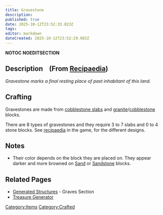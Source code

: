 ```yaml
---
title: Gravestone
description: 
published: true
date: 2025-10-12T23:52:33.823Z
tags: 
editor: markdown
dateCreated: 2025-10-12T23:52:29.983Z
---
```


__NOTOC__ __NOEDITSECTION__

## Description    (From [Recipaedia](Recipaedia "wikilink"))

*Gravestone marks a final resting place of past inhabitant of this
land.*

## Crafting

Gravestones are made from [cobblestone slabs](Stone_Slab "wikilink") and
[granite](granite "wikilink")/[cobblestone](cobblestone "wikilink")
blocks.

There are 8 types of gravestones and they require 3 to 7 slabs and 0 to
4 stone blocks. See [recipaedia](recipaedia "wikilink") in the game, for
the different designs.

## Notes

  - Their color depends on the block they are placed on. They appear
    darker and more browned on [Sand](Recipaedia/Terrain/Sand.md "wikilink") or
    [Sandstone](Recipaedia/Terrain/Sandstone.md "wikilink") blocks.

## Related Pages

  - [Generated Structures](Generated_Structures "wikilink") - Graves
    Section
  - [Treasure Generator](Treasure_Generator "wikilink")

[Category:Items](Category:Items "wikilink")
[Category:Crafted](Category:Crafted "wikilink")